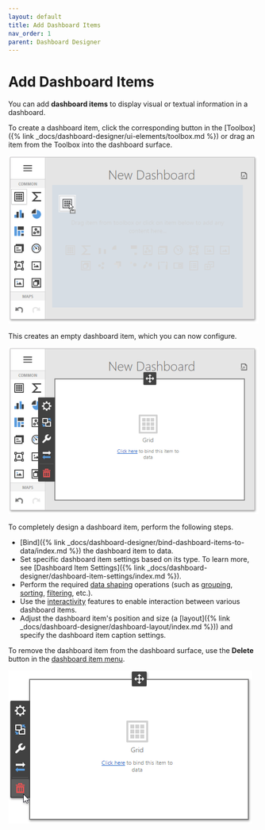 ```yaml
---
layout: default
title: Add Dashboard Items
nav_order: 1
parent: Dashboard Designer
---
```

# Add Dashboard Items
You can add **dashboard items** to display visual or textual information in a dashboard.

To create a dashboard item, click the corresponding button in the [Toolbox]({% link _docs/dashboard-designer/ui-elements/toolbox.md %}) or drag an item from the Toolbox into the dashboard surface.

![wdd-add-dashboard-item](/assets/images/dashboards/img124596.png)

This creates an empty dashboard item, which you can now configure.

![wdd-empty-dashboard-item](/assets/images/dashboards/img124597.png)

To completely design a dashboard item, perform the following steps.
* [Bind]({% link _docs/dashboard-designer/bind-dashboard-items-to-data/index.md %}) the dashboard item to data.
* Set specific dashboard item settings based on its type. To learn more, see [Dashboard Item Settings]({% link _docs/dashboard-designer/dashboard-item-settings/index.md %}).
* Perform the required [data shaping](data-shaping.md) operations (such as [grouping](data-shaping/grouping.md), [sorting](data-shaping/sorting.md), [filtering](data-shaping/filtering.md), etc.).
* Use the [interactivity](interactivity.md) features to enable interaction between various dashboard items.
* Adjust the dashboard item's position and size (a [layout]({% link _docs/dashboard-designer/dashboard-layout/index.md %})) and specify the dashboard item caption settings.

To remove the dashboard item from the dashboard surface, use the **Delete** button in the [dashboard item menu](ui-elements/dashboard-item-menu.md).

![wdd-delete-dashboard-item](/assets/images/dashboards/img125500.png)